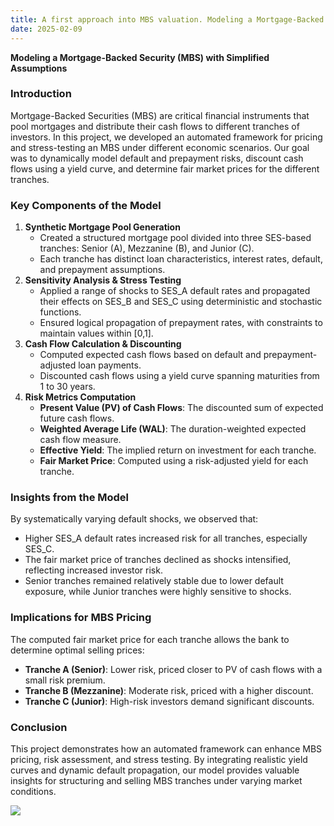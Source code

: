 ```yaml
---
title: A first approach into MBS valuation. Modeling a Mortgage-Backed Security (MBS) with Simplified Assumptions
date: 2025-02-09
---
```

**Modeling a Mortgage-Backed Security (MBS) with Simplified Assumptions**

### Introduction

Mortgage-Backed Securities (MBS) are critical financial instruments that pool mortgages and distribute their cash flows to different tranches of investors. In this project, we developed an automated framework for pricing and stress-testing an MBS under different economic scenarios. Our goal was to dynamically model default and prepayment risks, discount cash flows using a yield curve, and determine fair market prices for the different tranches.

### Key Components of the Model

1. **Synthetic Mortgage Pool Generation**
    - Created a structured mortgage pool divided into three SES-based tranches: Senior (A), Mezzanine (B), and Junior (C).
    - Each tranche has distinct loan characteristics, interest rates, default, and prepayment assumptions.
2. **Sensitivity Analysis & Stress Testing**
    - Applied a range of shocks to SES_A default rates and propagated their effects on SES_B and SES_C using deterministic and stochastic functions.
    - Ensured logical propagation of prepayment rates, with constraints to maintain values within [0,1].
3. **Cash Flow Calculation & Discounting**
    - Computed expected cash flows based on default and prepayment-adjusted loan payments.
    - Discounted cash flows using a yield curve spanning maturities from 1 to 30 years.
4. **Risk Metrics Computation**
    - **Present Value (PV) of Cash Flows**: The discounted sum of expected future cash flows.
    - **Weighted Average Life (WAL)**: The duration-weighted expected cash flow measure.
    - **Effective Yield**: The implied return on investment for each tranche.
    - **Fair Market Price**: Computed using a risk-adjusted yield for each tranche.

### Insights from the Model
By systematically varying default shocks, we observed that:
- Higher SES_A default rates increased risk for all tranches, especially SES_C.
- The fair market price of tranches declined as shocks intensified, reflecting increased investor risk.
- Senior tranches remained relatively stable due to lower default exposure, while Junior tranches were highly sensitive to shocks.

### Implications for MBS Pricing
The computed fair market price for each tranche allows the bank to determine optimal selling prices:
- **Tranche A (Senior)**: Lower risk, priced closer to PV of cash flows with a small risk premium.
- **Tranche B (Mezzanine)**: Moderate risk, priced with a higher discount.
- **Tranche C (Junior)**: High-risk investors demand significant discounts.

### Conclusion
This project demonstrates how an automated framework can enhance MBS pricing, risk assessment, and stress testing. By integrating realistic yield curves and dynamic default propagation, our model provides valuable insights for structuring and selling MBS tranches under varying market conditions.


![](/personal-website/images/20250209221951.png)